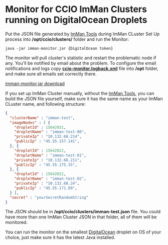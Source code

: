 # Monitor for CCIO ImMan Clusters running on DigitalOcean Droplets #

Put the JSON file generated by [ImMan Tools](https://github.com/CloudCluster/imman-tools) during ImMan CLuster Set Up process into **/opt/ccio/clusters/** folder and run the Monitor:

```
java -jar imman-monitor.jar {DigitalOcean token}
```

The monitor will pull cluster's statistic and restart the problematic node if any. You'll be notified by email about the problem. 
To configure the email notifications and logs copy [**ccio-monitor.logback.xml**](https://github.com/CloudCluster/imman-monitor/blob/master/src/main/opt/ccio-monitor-logback.xml) file into **/opt** folder, and make sure all emails set correctly there.

[imman-monitor.jar download](https://github.com/CloudCluster/imman-monitor/src/main/bin)

If you set up ImMan Cluster manually, without the [ImMan Tools](https://github.com/CloudCluster/imman-tools), you can build the JSON file yourself, make sure it has the same name as your ImMan CLuster name, and following structure:

```json
{
  "clusterName" : "imman-test",
  "imageNodes" : [ {
    "dropletId" : 15642031,
    "dropletName" : "imman-test-00",
    "privateIp" : "10.132.68.214",
    "publicIp" : "45.55.157.141",
  }, {
    "dropletId" : 15642022,
    "dropletName" : "imman-test-01",
    "privateIp" : "10.132.68.211",
    "publicIp" : "45.55.175.35",
  }, {
    "dropletId" : 15642022,
    "dropletName" : "imman-test-02",
    "privateIp" : "10.132.68.24",
    "publicIp" : "45.55.171.89",
  } ],
  "secret" : "yourSecretRandomString"
}
```

The JSON should be in **/opt/ccio/clusters/imman-test.json** file. You could have more than one ImMan Cluster JSON in that folder, all of them will be monitored.

You can run the monitor on the smallest [DigitalOcean](https://m.do.co/c/9e592545f7b6) droplet on OS of your choice, just make sure it has the latest Java installed.
